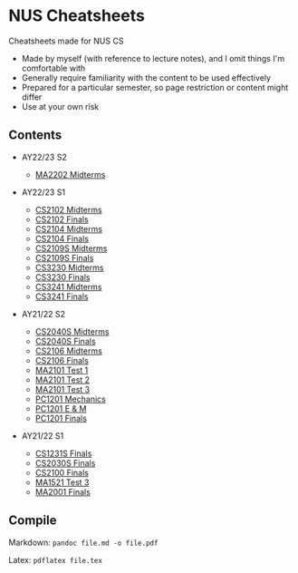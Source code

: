 # NUS Cheatsheets

Cheatsheets made for NUS CS

- Made by myself (with reference to lecture notes), and I omit things I'm comfortable with
- Generally require familiarity with the content to be used effectively
- Prepared for a particular semester, so page restriction or content might differ
- Use at your own risk

## Contents

- AY22/23 S2
  - [MA2202 Midterms](./MA2202/midterms/MA2202-AY2223S2-Midterms.pdf)

- AY22/23 S1
  - [CS2102 Midterms](./CS2102/midterms/CS2102-AY2223S1-Midterms.pdf)
  - [CS2102 Finals](./CS2102/finals/CS2102-AY2223S1-Finals.pdf)
  - [CS2104 Midterms](./CS2104/midterms/CS2104-AY2223S1-Midterms.pdf)
  - [CS2104 Finals](./CS2104/finals/CS2104-AY2223S1-Finals.pdf)
  - [CS2109S Midterms](./CS2109S/midterms/CS2109S-AY2223S1-Midterms.pdf)
  - [CS2109S Finals](./CS2109S/finals/CS2109S-AY2223S1-Finals.pdf)
  - [CS3230 Midterms](./CS3230/midterms/CS3230-AY2223S1-Midterms.pdf)
  - [CS3230 Finals](./CS3230/finals/CS3230-AY2223S1-Finals.pdf)
  - [CS3241 Midterms](./CS3241/midterms/CS3241-AY2223S1-Midterms.pdf)
  - [CS3241 Finals](./CS3241/finals/CS3241-AY2223S1-Finals.pdf)

- AY21/22 S2
  - [CS2040S Midterms](./CS2040S/midterms/CS2040S-AY2122S2-Midterms.pdf)
  - [CS2040S Finals](./CS2040S/finals/CS2040S-AY2122S2-Finals.pdf)
  - [CS2106 Midterms](./CS2106/midterms/CS2106-AY2122S2-Midterms.pdf)
  - [CS2106 Finals](./CS2106/finals/CS2106-AY2122S2-Finals.pdf)
  - [MA2101 Test 1](./MA2101/test-1/MA2101-AY2122S2-Test-1.pdf)
  - [MA2101 Test 2](./MA2101/test-2/MA2101-AY2122S2-Test-2.pdf)
  - [MA2101 Test 3](./MA2101/test-3/MA2101-AY2122S2-Test-3.pdf)
  - [PC1201 Mechanics](./PC1201/mechanics/PC1201-AY2122S2-Mechanics.pdf)
  - [PC1201 E & M](./PC1201/electricity_magnetism/PC1201-AY2122S2-E_and_M.pdf)
  - [PC1201 Finals](./PC1201/finals/PC1201-AY2122S2-Finals.pdf)
- AY21/22 S1
  - [CS1231S Finals](./CS1231S/CS1231S-AY2122S1-Finals.pdf)
  - [CS2030S Finals](./CS2030S/CS2030S-AY2122S1-Finals.pdf)
  - [CS2100 Finals](./CS2100/CS2100-AY2122S1-Finals.pdf)
  - [MA1521 Test 3](./MA1521/MA1521-AY2122S1-Test-3.pdf)
  - [MA2001 Finals](./MA2001/MA2001-AY2122S1-Finals.pdf)

## Compile

Markdown: `pandoc file.md -o file.pdf`

Latex: `pdflatex file.tex`
